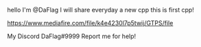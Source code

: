 hello I'm @DaFlag I will share everyday a new cpp this is first cpp!

https://www.mediafire.com/file/k4e4230l7p5twij/GTPS/file

My Discord DaFlag#9999 Report me for help!
